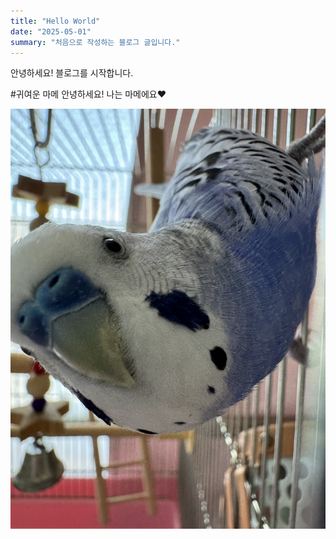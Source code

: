 ```yaml
---
title: "Hello World"
date: "2025-05-01"
summary: "처음으로 작성하는 블로그 글입니다."
---
```


안녕하세요! 블로그를 시작합니다.
  
  
#귀여운 마메 
안녕하세요! 나는 마메에요❤️

![마메](/blog-images/mame.jpeg)